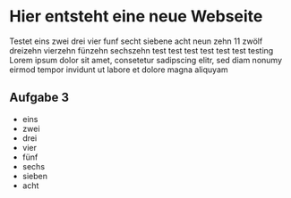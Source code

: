 # Hier entsteht eine neue Webseite
Testet eins zwei drei vier funf secht siebene acht neun zehn 11 zwölf dreizehn vierzehn fünzehn sechszehn test test test test test test testing Lorem ipsum dolor sit amet, consetetur sadipscing elitr, sed diam nonumy eirmod tempor invidunt ut labore et dolore magna aliquyam

## Aufgabe 3
- eins
- zwei
- drei
- vier
- fünf
- sechs
- sieben
- acht
